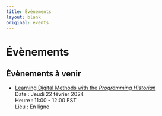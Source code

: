 ```yaml
---
title: Évènements
layout: blank
original: events
---
```


# Évènements

## Évènements à venir 

* [Learning Digital Methods with the _Programming Historian_](https://charlesstudy.temple.edu/event/11953011)  
  Date : Jeudi 22 février 2024   
  Heure : 11:00 - 12:00 EST   
  Lieu : En ligne   
